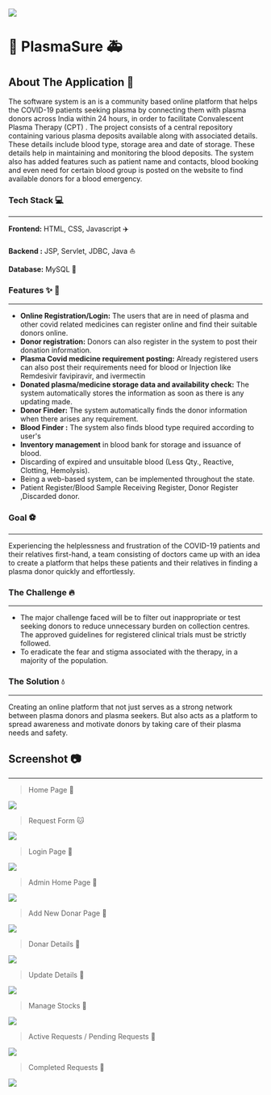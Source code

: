 ![](https://miro.medium.com/max/875/0*1ZQNq_w_b5rnSwm8)
=============

:syringe: PlasmaSure  :ambulance:
=============
About The Application :page_facing_up:
-------------
The software system is an is a community based online platform that helps the COVID-19 patients seeking plasma by connecting them with plasma donors across India within 24 hours, in order to facilitate Convalescent Plasma Therapy (CPT) . The project consists of a central repository containing various plasma deposits available along with associated details. These details include blood type, storage area and date of storage. These details help in maintaining and monitoring the blood deposits. The system also has added features such as patient name and contacts, blood booking and even need for certain blood group is posted on the website to find available donors for a blood emergency.

### Tech Stack :computer:
-----------
**Frontend:** HTML, CSS, Javascript  :airplane:

**Backend	:** JSP, Servlet, JDBC, Java  :boat:

**Database:** MySQL  :tractor:

### Features :sparkles:  :rocket:
-------
- **Online Registration/Login:** The users that are in need of plasma and other covid
related medicines can register online and find their suitable donors online.
- **Donor registration:** Donors can also register in the system to post their donation
information.
- **Plasma Covid medicine requirement posting:** Already registered users can also
post their requirements need for blood or Injection like Remdesivir favipiravir, and
ivermectin
- **Donated plasma/medicine storage data and availability check:** The system
automatically stores the information as soon as there is any updating made.
- **Donor Finder:** The system automatically finds the donor information when there
arises any requirement.
- **Blood Finder :** The system also finds blood type required according to user's
- **Inventory management** in blood bank for storage and issuance of blood.
- Discarding of expired and unsuitable blood (Less Qty., Reactive, Clotting, Hemolysis).
- Being a web-based system, can be implemented throughout the state.
- Patient Register/Blood Sample Receiving Register, Donor Register ,Discarded donor.

### Goal :soccer: 
-----
Experiencing the helplessness and frustration of the COVID-19 patients and their relatives first-hand, a team consisting of doctors came up with an idea to create a platform that helps these patients and their relatives in finding a plasma donor quickly and effortlessly.

### The Challenge :fire:
-----
- The major challenge faced will be to filter out inappropriate or test seeking donors to reduce unnecessary burden on collection centres. The approved guidelines for registered clinical trials must be strictly followed.  
- To eradicate the fear and stigma associated with the therapy, in a majority of the population.

### The Solution :droplet:
-----
Creating an online platform that not just serves as a strong network between plasma donors and plasma seekers. But also acts as a platform to spread awareness and motivate donors by taking care of their plasma needs and safety.

## Screenshot :camera:
--------
>  Home Page  :dog:

![](images/1.png)


> Request Form  :cat:

![](images/2.png)


> Login Page  :elephant:

![](images/4.jpg)


> Admin Home Page  :camel:

![](images/5.jpg)


> Add New Donar Page  :panda_face:

![](images/6.png)


> Donar Details  :octopus:

![](images/7.png)


> Update Details  :whale2:

![](images/8.png)


> Manage Stocks  :tiger2:

![](images/10.png)


> Active Requests / Pending Requests  :crocodile:

![](images/11.png)


> Completed Requests  :penguin:

![](images/12.png)



